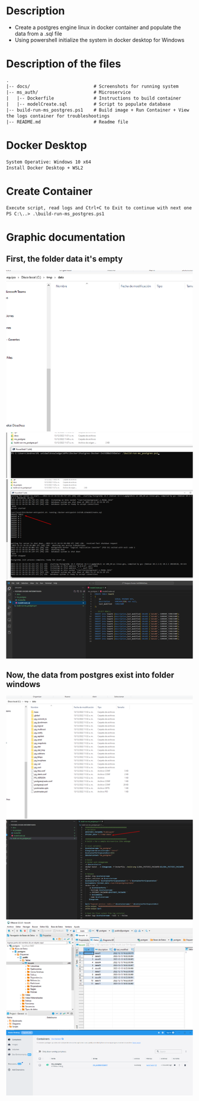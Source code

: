 # Description

- Create a postgres engine linux in docker container and populate the data from a .sql file
- Using powershell initialize the system in docker desktop for Windows

# Description of the files
    .
    |-- docs/                        # Screenshots for running system
    |-- ms_auth/                     # Microservice
    |   |-- Dockerfile               # Instructions to build container
    |   |-- modelCreate.sql          # Script to populate database
    |-- build-run-ms_postgres.ps1    # Build image + Run Container + View the logs container for troubleshootings
    |-- README.md                    # Readme file
    
# Docker Desktop

```console
System Operative: Windows 10 x64
Install Docker Desktop + WSL2
```
# Create Container
```console
Execute script, read logs and Ctrl+C to Exit to continue with next one
PS C:\..> .\build-run-ms_postgres.ps1
```

# Graphic documentation

## First, the folder data it's empty
![Alt text](/docs/Screenshot_1.png?raw=true)
![Alt text](/docs/Screenshot_2.png?raw=true)
![Alt text](/docs/Screenshot_3.png?raw=true)
![Alt text](/docs/Screenshot_4.png?raw=true)

## Now, the data from postgres exist into folder windows
![Alt text](/docs/Screenshot_5.png?raw=true)
![Alt text](/docs/Screenshot_6.png?raw=true)
![Alt text](/docs/Screenshot_7.png?raw=true)
![Alt text](/docs/Screenshot_8.png?raw=true)
